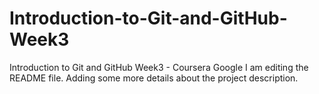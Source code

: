 # Introduction-to-Git-and-GitHub-Week3
Introduction to Git and GitHub Week3 - Coursera Google
I am editing the README file. Adding some more details about the project description.
